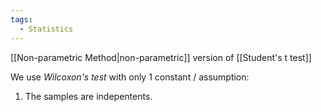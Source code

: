 ```yaml
---
tags:
  - Statistics
---
```

[[Non-parametric Method|non-parametric]] version of [[Student's t test]]

We use *Wilcoxon's test* with only 1 constant / assumption:
1. The samples are indepentents.
